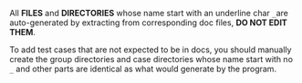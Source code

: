 All **FILES** and **DIRECTORIES** whose name start with an underline char `_`are auto-generated by extracting from corresponding doc files, **DO NOT EDIT THEM**.

To add test cases that are not expected to be in docs, you should manually create the group directories and case directories whose name start with no `_` and other parts are identical as what would generate by the program.
